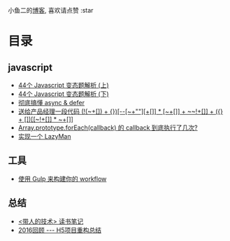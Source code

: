 小鱼二的[博客](https://github.com/xiaoyu2er/blog/issues), 喜欢请点赞 :star

# 目录

##  javascript
+ [44个 Javascript 变态题解析 (上)](https://github.com/xiaoyu2er/blog/issues/1)
+ [44个 Javascript 变态题解析 (下) ](https://github.com/xiaoyu2er/blog/issues/3)
+ [彻底搞懂 async & defer](https://github.com/xiaoyu2er/blog/issues/8)
+ [送给产品经理一段代码 (!(~+[]) + {})[--[~+""][+[]] * [~+[]] + ~~!+[]] + ({} + [])[[~!+[]] * ~+[]] ](https://github.com/xiaoyu2er/blog/issues/10)
+ [Array.prototype.forEach(callback) 的 callback 到底执行了几次?](https://github.com/xiaoyu2er/blog/issues/11)
+ [实现一个 LazyMan](https://github.com/xiaoyu2er/blog/issues/12)

## 工具
+ [使用 Gulp 来构建你的 workflow](https://github.com/xiaoyu2er/blog/issues/4)


## 总结
+ [<带人的技术> 读书笔记](https://github.com/xiaoyu2er/blog/issues/5)
+ [2016回顾 --- H5项目重构总结](https://github.com/xiaoyu2er/blog/issues/7)
